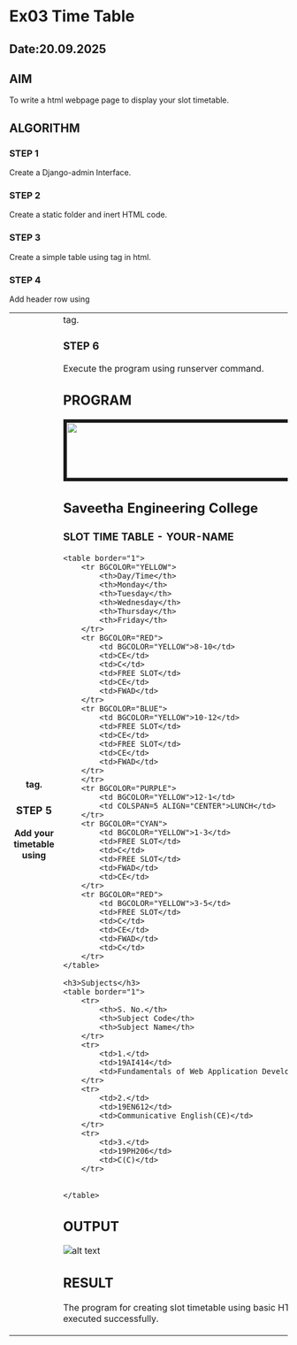 # Ex03 Time Table
## Date:20.09.2025

## AIM
To write a html webpage page to display your slot timetable.

## ALGORITHM
### STEP 1
Create a Django-admin Interface.

### STEP 2
Create a static folder and inert HTML code.

### STEP 3
Create a simple table using <table> tag in html.

### STEP 4
Add header row using <th> tag.

### STEP 5
Add your timetable using <td> tag.

### STEP 6
Execute the program using runserver command.

## PROGRAM

<!DOCTYPE html>
<html>
<head>
    <title>Slot Time Table - YOUR NAME</title>
</head>
<body>
    <body>
    <img src="/static/logo.png" height="100"width="540"border=6>
    <h2>Saveetha Engineering College</h2>
    <h3>SLOT TIME TABLE - YOUR-NAME</h3>

    <table border="1">
        <tr BGCOLOR="YELLOW">
            <th>Day/Time</th>
            <th>Monday</th>
            <th>Tuesday</th>
            <th>Wednesday</th>
            <th>Thursday</th>
            <th>Friday</th>
        </tr>
        <tr BGCOLOR="RED">
            <td BGCOLOR="YELLOW">8-10</td>
            <td>CE</td>
            <td>C</td>
            <td>FREE SLOT</td>
            <td>CE</td>
            <td>FWAD</td>
        </tr>
        <tr BGCOLOR="BLUE">
            <td BGCOLOR="YELLOW">10-12</td>
            <td>FREE SLOT</td>
            <td>CE</td>
            <td>FREE SLOT</td>
            <td>CE</td>
            <td>FWAD</td>
        </tr>
        </tr>
        <tr BGCOLOR="PURPLE">
            <td BGCOLOR="YELLOW">12-1</td>
            <td COLSPAN=5 ALIGN="CENTER">LUNCH</td>
        </tr>
        <tr BGCOLOR="CYAN">
            <td BGCOLOR="YELLOW">1-3</td>
            <td>FREE SLOT</td>
            <td>C</td>
            <td>FREE SLOT</td>
            <td>FWAD</td>
            <td>CE</td>
        </tr>
        <tr BGCOLOR="RED">
            <td BGCOLOR="YELLOW">3-5</td>
            <td>FREE SLOT</td>
            <td>C</td>
            <td>CE</td>
            <td>FWAD</td>
            <td>C</td>
        </tr>
    </table>

    <h3>Subjects</h3>
    <table border="1">
        <tr>
            <th>S. No.</th>
            <th>Subject Code</th>
            <th>Subject Name</th>
        </tr>
        <tr>
            <td>1.</td>
            <td>19AI414</td>
            <td>Fundamentals of Web Application Development (FWAD)</td>
        </tr>
        <tr>
            <td>2.</td>
            <td>19EN612</td>
            <td>Communicative English(CE)</td>
        </tr>
        <tr>
            <td>3.</td>
            <td>19PH206</td>
            <td>C(C)</td>
        </tr>
        
        
    </table>
</body>
</html>


## OUTPUT
![alt text](<timetable/timetableapp/static/Screenshot 2025-09-20 220857.png>)

## RESULT
The program for creating slot timetable using basic HTML tags is executed successfully.
